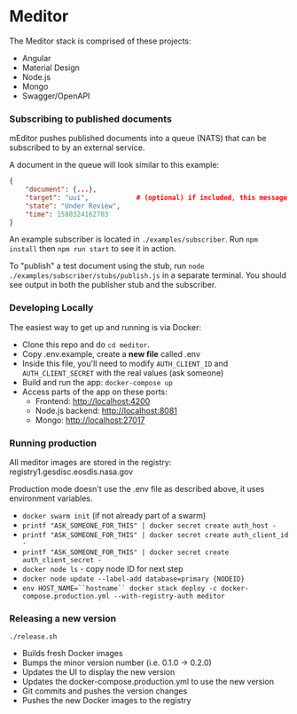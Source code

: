 # Meditor

The Meditor stack is comprised of these projects:

* Angular
* Material Design
* Node.js
* Mongo
* Swagger/OpenAPI

### Subscribing to published documents

mEditor pushes published documents into a queue (NATS) that can be subscribed to by an external service.

A document in the queue will look similar to this example:

```json
{
    "document": {...},
    "target": "uui",            # (optional) if included, this message is only meant for a certain subscriber
    "state": "Under Review",
    "time": 1580324162703
}
```

An example subscriber is located in `./examples/subscriber`. Run `npm install` then `npm run start` to see it in action.

To "publish" a test document using the stub, run `node ./examples/subscriber/stubs/publish.js` in a separate terminal. You should see output in both the publisher stub and the subscriber.

### Developing Locally

The easiest way to get up and running is via Docker:

* Clone this repo and do `cd meditor`.
* Copy .env.example, create a **new file** called .env
* Inside this file, you'll need to modify `AUTH_CLIENT_ID` and `AUTH_CLIENT_SECRET` with the real values (ask someone)
* Build and run the app: `docker-compose up`
* Access parts of the app on these ports:
    * Frontend: [http://localhost:4200](http://localhost:4200)
    * Node.js backend: [http://localhost:8081](http://localhost:8081)
    * Mongo: [http://localhost:27017](http://localhost:27017)

### Running production

All meditor images are stored in the registry: registry1.gesdisc.eosdis.nasa.gov

Production mode doesn't use the .env file as described above, it uses environment variables.

* `docker swarm init` (if not already part of a swarm)
* `printf "ASK_SOMEONE_FOR_THIS" | docker secret create auth_host -`
* `printf "ASK_SOMEONE_FOR_THIS" | docker secret create auth_client_id -`
* `printf "ASK_SOMEONE_FOR_THIS" | docker secret create auth_client_secret -`
* `docker node ls` - copy node ID for next step
* `docker node update --label-add database=primary {NODEID}`
* `env HOST_NAME=``hostname`` docker stack deploy -c docker-compose.production.yml --with-registry-auth meditor`

### Releasing a new version

`./release.sh`

* Builds fresh Docker images
* Bumps the minor version number (i.e. 0.1.0 -> 0.2.0)
* Updates the UI to display the new version
* Updates the docker-compose.production.yml to use the new version
* Git commits and pushes the version changes
* Pushes the new Docker images to the registry
